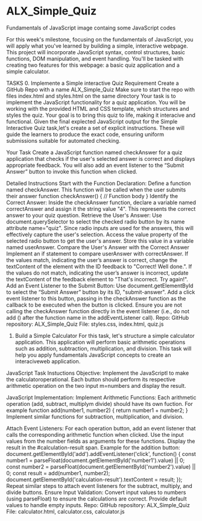 # ALX_Simple_Quiz
Fundamentals of JavaScript
image containg some JavaScript codes

For this week's milestone, focusing on the fundamentals of JavaScript, you will apply what you've learned by building a simple, interactive webpage. This project will incorporate JavaScript syntax, control structures, basic functions, DOM manipulation, and event handling. You'll be tasked with creating two features for this webpage: a basic quiz application and a simple calculator.

TASKS
0. Implemente a Simple interactive Quiz
Requirement
Create a GitHub Repo with a name ALX_Simple_Quiz
Make sure to start the repo with files index.html and styles.html on the same directory
Your task is to implement the JavaScript functionality for a quiz application. You will be working with the provided HTML and CSS template, which structures and styles the quiz. Your goal is to bring this quiz to life, making it interacive and functional. Given the final explected JavaScript output for the Simple Interactive Quiz task,let's create a set of explicit instructions. These will guide the learners to produce the exact code, ensuring uniform submissions suitable for automated checking.

Your Task
Create a JavaScript function named checkAnswer for a quiz application that checks if the user's selected answer is correct and displays appropriate feedback. You will also add an event listener to the “Submit Answer” button to invoke this function when clicked.

Detailed Instructions
Start with the Function Declaration:
Define a function named checkAnswer. This function will be called when the user submits their answer
function checkAnswer() { // Function body }
Identify the Correct Answer:
Inside the checkAnswer function, declare a variable named correctAnswer and assign it the string value "4". This represents the correct answer to your quiz question.
Retrieve the User's Answer:
Use document.querySelector to select the checked radio button by its name attribute name="quiz". Since radio inputs are used for the answers, this will effectively capture the user's selection.
Access the value property of the selected radio button to get the user's answer. Store this value in a variable named userAnswer.
Compare the User's Answer with the Correct Answer
Implement an if statement to compare userAnswer with correctAnswer.
If the values match, indicating the user’s answer is correct, change the textContent of the element with the ID feedback to "Correct! Well done.".
If the values do not match, indicating the user’s answer is incorrect, update the textContent of the feedback element to "That's incorrect. Try again!".
Add an Event Listener to the Submit Button:
Use document.getElementById to select the “Submit Answer” button by its ID, "submit-answer".
Add a click event listener to this button, passing in the checkAnswer function as the callback to be executed when the button is clicked. Ensure you are not calling the checkAnswer function directly in the event listener (i.e., do not add () after the function name in the addEventListener call).
Repo:
GitHub repository: ALX_Simple_Quiz
File: styles.css, index.html, quiz.js
1. Build a Simple Calculator
For this task, let's structure a simple calculator application. This application will perform basic arithmetic operations such as addition, subtraction, multiplication, and division. This task will help you apply fundamentals JavaScript concepts to create an interaciveweb application.

JavaScript Task Instuctions
Objective: Implement the JavaScriptl to make the calculatoroperational. Each button should perform its respective arithmetic operation on the two input m=numbers and display the result.

JavaScript Implementation:
Implement Arithmetic Functions: Each arithmetic operation (add, subtract, multiplym divide) should have its own fuction. For example
function add(number1, number2) { return number1 + number2; } Implement similar functions for subtraction, multiplication, and division.

Attach Event Listeners: For each operation button, add an event listener that calls the corresponding arithmetic function when clicked. Use the input values from the number fields as arguments for these functions. Display the result in the #calculation-result span.
Example for the addition button: document.getElementById('add').addEventListener('click', function() { const number1 = parseFloat(document.getElementById('number1').value) || 0; const number2 = parseFloat(document.getElementById('number2').value) || 0; const result = add(number1, number2); document.getElementById('calculation-result').textContent = result; }); Repeat similar steps to attach event listeners for the subtract, multiply, and divide buttons.
Ensure Input Validation: Convert input values to numbers (using parseFloat) to ensure the calculations are correct. Provide default values to handle empty inputs.
Repo:
GitHub repository: ALX_Simple_Quiz
File: calculator.html, calculator.css, calculator.js